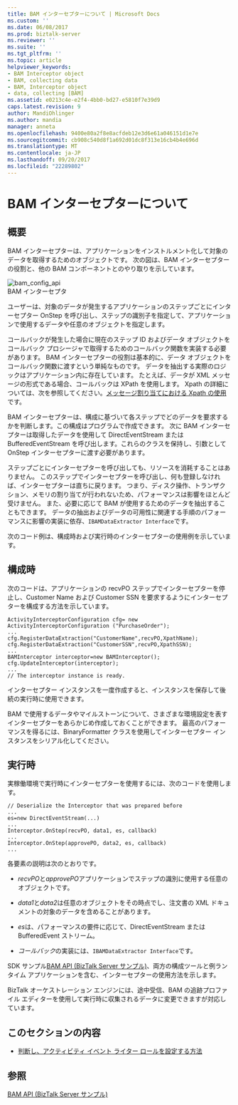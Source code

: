 ```yaml
---
title: BAM インターセプターについて | Microsoft Docs
ms.custom: ''
ms.date: 06/08/2017
ms.prod: biztalk-server
ms.reviewer: ''
ms.suite: ''
ms.tgt_pltfrm: ''
ms.topic: article
helpviewer_keywords:
- BAM Interceptor object
- BAM, collecting data
- BAM, Interceptor object
- data, collecting [BAM]
ms.assetid: e0213c4e-e2f4-4bb0-bd27-e5810f7e39d9
caps.latest.revision: 9
author: MandiOhlinger
ms.author: mandia
manager: anneta
ms.openlocfilehash: 9400e80a2f8e8acfdeb12e3d6e61a046151d1e7e
ms.sourcegitcommit: cb908c540d8f1a692d01dc8f313e16cb4b4e696d
ms.translationtype: MT
ms.contentlocale: ja-JP
ms.lasthandoff: 09/20/2017
ms.locfileid: "22289802"
---
```

# <a name="what-is-the-bam-interceptor"></a>BAM インターセプターについて
## <a name="overview"></a>概要 

BAM インターセプターは、アプリケーションをインストルメント化して対象のデータを取得するためのオブジェクトです。 次の図は、BAM インターセプターの役割と、他の BAM コンポーネントとのやり取りを示しています。  
  
 ![](../core/media/bam-config-api.gif "bam_config_api")  
BAM インターセプタ  
  
 ユーザーは、対象のデータが発生するアプリケーションのステップごとにインターセプター OnStep を呼び出し、ステップの識別子を指定して、アプリケーションで使用するデータや任意のオブジェクトを指定します。  
  
 コールバックが発生した場合に現在のステップ ID およびデータ オブジェクトをコールバック プロシージャで取得するためのコールバック関数を実装する必要があります。 BAM インターセプターの役割は基本的に、データ オブジェクトをコールバック関数に渡すという単純なものです。 データを抽出する実際のロジックはアプリケーション内に存在しています。 たとえば、データが XML メッセージの形式である場合、コールバックは XPath を使用します。 Xpath の詳細については、次を参照してください。[メッセージ割り当てにおける Xpath の使用](../core/using-xpaths-in-message-assignments.md)です。  
  
 BAM インターセプターは、構成に基づいて各ステップでどのデータを要求するかを判断します。この構成はプログラムで作成できます。 次に BAM インターセプターは取得したデータを使用して DirectEventStream または BufferedEventStream を呼び出します。これらのクラスを保持し、引数として OnStep インターセプターに渡す必要があります。  
  
 ステップごとにインターセプターを呼び出しても、リソースを消耗することはありません。 このステップでインターセプターを呼び出し、何も登録しなければ、インターセプターは直ちに戻ります。 つまり、ディスク操作、トランザクション、メモリの割り当てが行われないため、パフォーマンスは影響をほとんど受けません。 また、必要に応じて BAM が使用するためのデータを抽出することもできます。 データの抽出およびデータの可用性に関連する手順のパフォーマンスに影響の実装に依存、`IBAMDataExtractor Interface`です。  
  
 次のコード例は、構成時および実行時のインターセプターの使用例を示しています。  
  
## <a name="configuration-time"></a>構成時  
 次のコードは、アプリケーションの recvPO ステップでインターセプターを停止し、Customer Name および Customer SSN を要求するようにインターセプターを構成する方法を示しています。  
  
```  
ActivityInterceptorConfiguration cfg= new ActivityInterceptorConfiguration ("PurchaseOrder");  
...  
cfg.RegisterDataExtraction("CustomerName",recvPO,XpathName);  
cfg.RegisterDataExtraction("CustomerSSN",recvPO,XpathSSN);  
...  
BAMInterceptor interceptor=new BAMInterceptor();  
cfg.UpdateInterceptor(interceptor);  
...  
// The interceptor instance is ready.  
```  
  
 インターセプター インスタンスを一度作成すると、インスタンスを保存して後続の実行時に使用できます。  
  
 BAM で使用するデータやマイルストーンについて、さまざまな環境設定を表すインターセプターをあらかじめ作成しておくことができます。 最高のパフォーマンスを得るには、BinaryFormatter クラスを使用してインターセプター インスタンスをシリアル化してください。  
  
## <a name="run-time"></a>実行時  
 実稼働環境で実行時にインターセプターを使用するには、次のコードを使用します。  
  
```  
// Deserialize the Interceptor that was prepared before  
...  
es=new DirectEventStream(...)  
...  
Interceptor.OnStep(recvPO, data1, es, callback)  
...  
Interceptor.OnStep(approvePO, data2, es, callback)  
...  
```  
  
 各要素の説明は次のとおりです。  
  
-   *recvPO*と*approvePO*アプリケーションでステップの識別に使用する任意のオブジェクトです。  
  
-   *data1*と*data2*は任意のオブジェクトをその時点でし、注文書の XML ドキュメントの対象のデータを含めることがあります。  
  
-   *es*は、パフォーマンスの要件に応じて、DirectEventStream または BufferedEvent ストリーム。  
  
-   *コールバック*の実装には、`IBAMDataExtractor Interface`です。  
  
 SDK サンプル[BAM API (BizTalk Server サンプル)](../core/bam-api-biztalk-server-sample.md)、両方の構成ツールと例ランタイム アプリケーションを含む、インターセプターの使用方法を示します。  
  
 BizTalk オーケストレーション エンジンには、途中受信、BAM の追跡プロファイル エディターを使用して実行時に収集されるデータに変更できますが対応しています。  
  
## <a name="in-this-section"></a>このセクションの内容  
  
-   [判断し、アクティビティ イベント ライター ロールを設定する方法](../core/how-to-determine-and-set-event-writer-roles-for-activities.md)  
  
## <a name="see-also"></a>参照  
 [BAM API (BizTalk Server サンプル)](../core/bam-api-biztalk-server-sample.md)